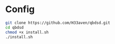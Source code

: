 # Config
```bash
git clone https://github.com/H33aven/qbdsd.git
cd qbdsd
chmod +x install.sh
./install.sh
```
